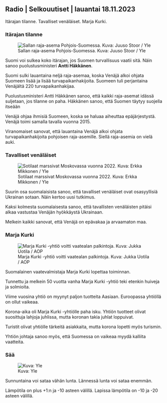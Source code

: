 ## Radio | Selkouutiset | lauantai 18.11.2023

Itärajan tilanne. Tavalliset venäläiset. Marja Kurki.

### Itärajan tilanne

<figure>
<img src="https://images.cdn.yle.fi/image/upload/c_crop,h_3033,w_5392,x_0,y_144/ar_1.7777777777777777,c_fill,g_faces,h_675,w_1200/dpr_1.0/q_auto:eco/f_auto/fl_lossy/v1700230392/39-1202451655773834805e" class="aw-zhx2sq hyCAoR" alt="Sallan raja-asema Pohjois-Suomessa. Kuva: Juuso Stoor / Yle" />
<figcaption aria-hidden="true"><span>Sallan raja-asema Pohjois-Suomessa.</span><span> Kuva: Juuso Stoor / Yle</span></figcaption>
</figure>

Suomi voi sulkea koko itärajan, jos Suomen turvallisuus vaatii sitä. Näin sanoo puolustusministeri **Antti Häkkänen**.

Suomi sulki lauantaina neljä raja-asemaa, koska Venäjä alkoi ohjata Suomeen lisää ja lisää turvapaikanhakijoita. Suomeen tuli perjantaina Venäjältä 220 turvapaikanhakijaa.

Puolustusministeri Antti Häkkänen sanoo, että kaikki raja-asemat idässä suljetaan, jos tilanne on paha. Häkkänen sanoo, että Suomen täytyy suojella itseään

Venäjä ohjaa ihmisiä Suomeen, koska se haluaa aiheuttaa epäjärjestystä. Venäjä toimi samalla tavalla vuonna 2015.

Viranomaiset sanovat, että lauantaina Venäjä alkoi ohjata turvapaikanhakijoita pohjoisen raja-asemille. Siellä raja-asemia on vielä auki.

### Tavalliset venäläiset

<figure>
<img src="https://images.cdn.yle.fi/image/upload/c_crop,h_2250,w_4000,x_0,y_620/ar_1.7777777777777777,c_fill,g_faces,h_675,w_1200/dpr_1.0/q_auto:eco/f_auto/fl_lossy/v1652081791/39-9521386278c4035763b" class="aw-zhx2sq hyCAoR" alt="Sotilaat marssivat Moskovassa vuonna 2022. Kuva: Erkka Mikkonen / Yle" />
<figcaption aria-hidden="true"><span>Sotilaat marssivat Moskovassa vuonna 2022.</span><span> Kuva: Erkka Mikkonen / Yle</span></figcaption>
</figure>

Suurin osa suomalaisista sanoo, että tavalliset venäläiset ovat osasyyllisiä Ukrainan sotaan. Näin kertoo uusi tutkimus.

Kaksi kolmesta suomalaisesta sanoo, että tavallisten venäläisten pitäisi alkaa vastustaa Venäjän hyökkäystä Ukrainaan.

Melkein kaikki sanovat, että Venäjä on epävakaa ja arvaamaton maa.

### Marja Kurki

<figure>
<img src="https://images.cdn.yle.fi/image/upload/c_crop,h_2089,w_3715,x_1,y_0/ar_1.7777777777777777,c_fill,g_faces,h_675,w_1200/dpr_1.0/q_auto:eco/f_auto/fl_lossy/v1700215518/39-120216565573a69289c3" class="aw-zhx2sq hyCAoR" alt="Marja Kurki -yhtiö voitti vaatealan palkintoja.  Kuva: Jukka Uotila / AOP" />
<figcaption aria-hidden="true"><span>Marja Kurki -yhtiö voitti vaatealan palkintoja. </span><span> Kuva: Jukka Uotila / AOP</span></figcaption>
</figure>

Suomalainen vaatevalmistaja Marja Kurki lopettaa toiminnan.

Tunnettu ja melkein 50 vuotta vanha Marja Kurki -yhtiö teki etenkin huiveja ja solmioita.

Viime vuosina yhtiö on myynyt paljon tuotteita Aasiaan. Euroopassa yhtiöllä on ollut vaikeaa.

Korona-aika oli Marja Kurki -yhtiölle paha isku. Yhtiön tuotteet olivat suosittuja lahjoja juhlissa, mutta koronan takia juhlat loppuivat.

Turistit olivat yhtiölle tärkeitä asiakkaita, mutta korona lopetti myös turismin.

Yhtiön johtaja sanoo myös, että Suomessa on vaikeaa myydä kalliita vaatteita.

### Sää

<figure>
<img src="https://images.cdn.yle.fi/image/upload/c_crop,h_1080,w_1919,x_0,y_0/ar_1.7777777777777777,c_fill,g_faces,h_675,w_1200/dpr_1.0/q_auto:eco/f_auto/fl_lossy/v1700323494/39-12028456558e083321cf" class="aw-zhx2sq hyCAoR" alt=" Kuva: Yle" />
<figcaption aria-hidden="true"><span> Kuva: Yle</span></figcaption>
</figure>

Sunnuntaina voi sataa vähän lunta. Lännessä lunta voi sataa enemmän.

Lämpötila on plus +1:n ja -10 asteen välillä. Lapissa lämpötila on -10 ja -20 asteen välillä.
